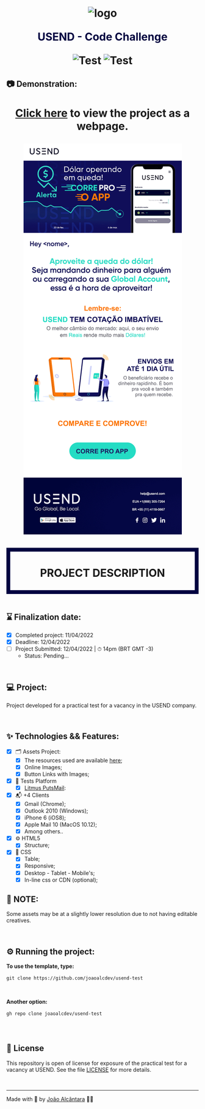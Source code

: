 <div align="center">
  <h1>
    <img alt="logo" height="30" title="logo" style="margin-top: 10px"src="https://i.ibb.co/LZPdP1P/new-logo-header.png" /> 
    <p text-align="" style="color: #000340">USEND - Code Challenge</p> 
    <p align="center">
      <img 
        src="https://img.shields.io/badge/USEND-Test%20Email-000000"
        alt="Test" 
      />
      <img 
        src="https://img.shields.io/badge/USEND-Code%20Challenge-000000"
        alt="Test" 
      />
    </p>
  </h1>
</div>

## 📷 Demonstration:

<div align="center">
  <h1 align="center">

[Click here](https://usend-test.vercel.app/) to view the project as a webpage.

<img 
    src="./assets/cover.gif?style=flat"
    alt="Cover Project" 
  />

  </h1>
</div>

<div align="center" style="border: solid 10px #000340">
  <h1>
    <p text-align="center">PROJECT DESCRIPTION</p> 
  </h1>
</div>

<br>

## ⌛️ Finalization date:

- [x] Completed project: 11/04/2022
- [x] Deadline: 12/04/2022
- [ ] Project Submitted: 12/04/2022 | ⏱ 14pm (BRT GMT -3)
  - Status: Pending...

<br>

## 💻 Project:

Project developed for a practical test for a vacancy in the USEND company.

<br>

## ✨ Technologies && Features:

- [x] 🗂 Assets Project:
  - [x] The resources used are available [here](https://drive.google.com/drive/folders/16L2HJsDgZs6zcqMswhui4diQsmaMKwGZ);
  - [x] Online Images;
  - [x] Button Links with Images;
        <br>
- [x] 🤖 Tests Platform
  - [x] [Litmus PutsMail](https://putsmail.com/):
        <br>
- [x] 📬 +4 Clients
  - [x] Gmail (Chrome);
  - [x] Outlook 2010 (Windows);
  - [x] iPhone 6 (iOS8);
  - [x] Apple Mail 10 (MacOS 10.12);
  - [x] Among others..
        <br>
- [x] ⚙️ HTML5
  - [x] Structure;
        <br>
- [x] 🎨 CSS
  - [x] Table;
  - [x] Responsive;
  - [x] Desktop - Tablet - Mobile's;
  - [x] In-line css or CDN (optional);
        <br>
  <!-- ## 🔨 Architecture and Infrastructure for the Project: -->

<!-- - Architecture:
  <div align="left">
  <h1 align="left"> -->
  <!-- </h1>
</div> -->

## 🔺 NOTE:

Some assets may be at a slightly lower resolution due to not having editable creatives.

<br>

## ⚙️ Running the project:

**To use the template, type:**

```cl
git clone https://github.com/joaoalcdev/usend-test
```

<br />

**Another option:**

```cl
gh repo clone joaoalcdev/usend-test
```

<br />

<!-- **Or click "Use this template" at the top of the repository to use:** -->

<div align="left">
  <h1 align="left">
    <!-- <img 
      src="./assets/cover-click-this-template.png?style=flat"
      alt="Cover Project" 
    /> -->
  </h1>
</div>

<!-- Use **yarn** or **npm install** to install project dependencies.
Then start the project.

After installing the dependencies, use

```cl
yarn start or yarn dev
```

or

```cl
npm init
``` -->

## 📄 License

This repository is open of license for exposure of the practical test for a vacancy at USEND. See the file [LICENSE](./LICENSE) for more details.

<br />

---

Made with 🤍 by [João Alcântara](https://github.com/joaoalcdev) 👋🏻

